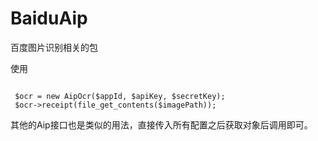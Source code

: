 # BaiduAip
百度图片识别相关的包

使用

```

 $ocr = new AipOcr($appId, $apiKey, $secretKey);
 $ocr->receipt(file_get_contents($imagePath));

```

其他的Aip接口也是类似的用法，直接传入所有配置之后获取对象后调用即可。